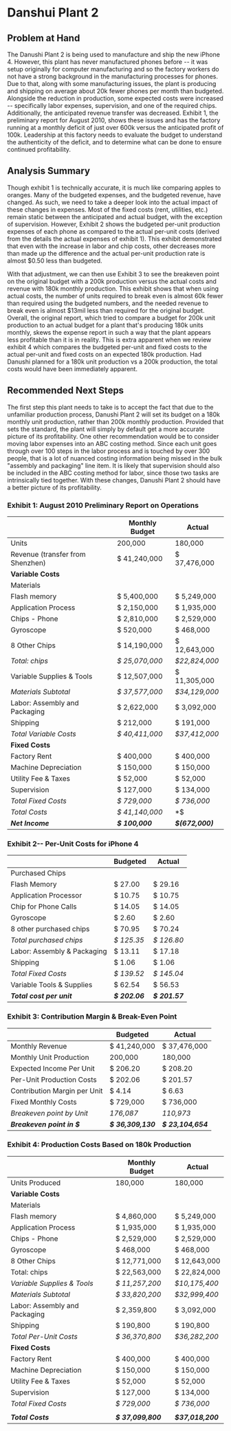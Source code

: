 # Danshui Plant 2

## Problem at Hand

The Danushi Plant 2 is being used to manufacture and ship the new iPhone
4. However, this plant has never manufactured phones before -- it was
setup originally for computer manufacturing and so the factory workers
do not have a strong background in the manufacturing processes for
phones. Due to that, along with some manufacturing issues, the plant is
producing and shipping on average about 20k fewer phones per month than
budgeted. Alongside the reduction in production, some expected costs
were increased -- specifically labor expenses, supervision, and one of
the required chips. Additionally, the anticipated revenue transfer was
decreased. Exhibit 1, the preliminary report for August 2010, shows
these issues and has the factory running at a monthly deficit of just
over 600k versus the anticipated profit of 100k. Leadership at this
factory needs to evaluate the budget to understand the authenticity of
the deficit, and to determine what can be done to ensure continued
profitability.

## Analysis Summary

Though exhibit 1 is technically accurate, it is much like comparing
apples to oranges. Many of the budgeted expenses, and the budgeted
revenue, have changed. As such, we need to take a deeper look into the
actual impact of these changes in expenses. Most of the fixed costs
(rent, utilities, etc.) remain static between the anticipated and actual
budget, with the exception of supervision. However, Exhibit 2 shows the
budgeted per-unit production expenses of each phone as compared to the
actual per-unit costs (derived from the details the actual expenses of
exhibit 1). This exhibit demonstrated that even with the increase in
labor and chip costs, other decreases more than made up the difference
and the actual per-unit production rate is almost $0.50 less than
budgeted.

With that adjustment, we can then use Exhibit 3 to see the breakeven
point on the original budget with a 200k production versus the actual
costs and revenue with 180k monthly production. This exhibit shows that
when using actual costs, the number of units required to break even is
almost 60k fewer than required using the budgeted numbers, and the
needed revenue to break even is almost $13mil less than required for
the original budget. Overall, the original report, which tried to
compare a budget for 200k unit production to an actual budget for a
plant that's producing 180k units monthly, skews the expense report in
such a way that the plant appears less profitable than it is in reality.
This is extra apparent when we review exhibit 4 which compares the
budgeted per-unit and fixed costs to the actual per-unit and fixed costs
on an expected 180k production. Had Danushi planned for a 180k unit
production vs a 200k production, the total costs would have been
immediately apparent.

## Recommended Next Steps

The first step this plant needs to take is to accept the fact that due
to the unfamiliar production process, Danushi Plant 2 will set its
budget on a 180k monthly unit production, rather than 200k monthly
production. Provided that sets the standard, the plant will simply by
default get a more accurate picture of its profitability. One other
recommendation would be to consider moving labor expenses into an ABC
costing method. Since each unit goes through over 100 steps in the labor
process and is touched by over 300 people, that is a lot of nuanced
costing information being missed in the bulk "assembly and packaging"
line item. It is likely that supervision should also be included in the
ABC costing method for labor, since those two tasks are intrinsically
tied together. With these changes, Danushi Plant 2 should have a better
picture of its profitability.

### Exhibit 1: August 2010 Preliminary Report on Operations

| | **Monthly Budget**    |   **Actual**| 
| ---| ---| ---| 
| Units            |                         200,000     |        180,000| 
| Revenue (transfer from Shenzhen)    |   $ 41,240,000   |    $ 37,476,000| 
| **Variable Costs**       | | |                                        
| Materials      | |                                                  
| Flash memory             |              $ 5,400,000   |     $ 5,249,000| 
| Application Process         |           $ 2,150,000    |     $ 1,935,000| 
| Chips - Phone             |             $ 2,810,000    |     $ 2,529,000| 
| Gyroscope               |                $ 520,000     |      $ 468,000| 
| 8 Other Chips           |               $ 14,190,000  |     $ 12,643,000| 
| *Total: chips*               |         *$ 25,070,000*   |        *$22,824,000*| 
| Variable Supplies & Tools    |          $ 12,507,000   |    $ 11,305,000| 
| *Materials Subtotal*          |        *$ 37,577,000*   |        *$34,129,000*| 
| Labor: Assembly and Packaging    |      $ 2,622,000     |    $ 3,092,000| 
| Shipping                    |            $ 212,000     |      $ 191,000| 
| *Total Variable Costs*          |      *$ 40,411,000*    |       *$37,412,000*| 
| **Fixed Costs**   | | |                                               
| Factory Rent                |            $ 400,000       |    $ 400,000| 
| Machine Depreciation        |            $ 150,000         |  $ 150,000| 
| Utility Fee & Taxes         |             $ 52,000    |       $ 52,000| 
| Supervision                |             $ 127,000      |     $ 134,000| 
| *Total Fixed Costs*         |           *$ 729,000*       |  *$ 736,000*| 
| *Total Costs*               |          *$ 41,140,000*       |    *$| 
| ***Net Income***        |             ***$ 100,000***         | ***$(672,000)***| 

### Exhibit 2-- Per-Unit Costs for iPhone 4
| | **Budgeted**  |  **Actual**|
| ---| ---| ---|  
| Purchased Chips   | | |                                           
| Flash Memory    |               $ 27.00        |         $ 29.16| 
| Application Processor      |         $ 10.75   |              $ 10.75| 
| Chip for Phone Calls     |          $ 14.05    |             $ 14.05| 
| Gyroscope             |        $ 2.60          |        $ 2.60| 
| 8 other purchased chips       |       $ 70.95   |              $ 70.24| 
| *Total purchased chips*      |      *$ 125.35*   |           *$ 126.80*| 
| Labor: Assembly & Packaging    |        $ 13.11     |            $ 17.18| 
| Shipping            |         $ 1.06           |       $ 1.06| 
| *Total Fixed Costs*         |     *$ 139.52*     |         *$ 145.04*| 
| Variable Tools & Supplies       |      $ 62.54     |            $ 56.53| 
| ***Total cost per unit***   |      ***$ 202.06***   |       ***$ 201.57***| 

### Exhibit 3: Contribution Margin & Break-Even Point

|  | **Budgeted**| **Actual**| 
| ---| ---| ---| 
| Monthly Revenue          |       $ 41,240,000       |      $ 37,476,000| 
| Monthly Unit Production     |       200,000           |        180,000| 
| Expected Income Per Unit    |      $ 206.20         |        $ 208.20| 
| Per-Unit Production Costs   |      $ 202.06       |          $ 201.57| 
| Contribution Margin per Unit   |       $ 4.14     |              $ 6.63  |                                             
| Fixed Monthly Costs        |       $ 729,000    |           $ 736,000| 
| *Breakeven point by Unit*   |      *176,087*    |             *110,973*| 
| ***Breakeven point in $***    |    ***$ 36,309,130***    |   ***$ 23,104,654***| 

### Exhibit 4: Production Costs Based on 180k Production

| |                       **Monthly Budget**   |      **Actual**| 
|---| ---| ---| 
| Units Produced              |         180,000            |    180,000      |                                                      
|  **Variable Costs**      | | |                                       
| Materials      | | |                                                
| Flash memory    |                   $ 4,860,000     |      $ 5,249,000| 
| Application Process   |             $ 1,935,000     |      $ 1,935,000| 
| Chips - Phone    |                  $ 2,529,000     |      $ 2,529,000| 
| Gyroscope      |                     $ 468,000      |       $ 468,000| 
| 8 Other Chips     |                $ 12,771,000    |      $ 12,643,000| 
| Total: chips      |                $ 22,563,000    |      $ 22,824,000| 
| *Variable Supplies & Tools*   |   *$ 11,257,200*   |      *$10,175,400*| 
| *Materials Subtotal*       |      *$ 33,820,200*    |     *$32,999,400*| 
| Labor: Assembly and Packaging     |           $ 2,359,800    |       $ 3,092,000 |                                         
| Shipping       |                     $ 190,800     |        $ 190,800| 
| *Total Per-Unit Costs*    |       *$ 36,370,800*    |     *$36,282,200* |                       
| **Fixed Costs**  | | |                                              
| Factory Rent         |               $ 400,000       |      $ 400,000| 
| Machine Depreciation    |            $ 150,000       |      $ 150,000| 
| Utility Fee & Taxes    |             $ 52,000       |       $ 52,000| 
| Supervision         |                $ 127,000      |       $ 134,000| 
| *Total Fixed Costs*    |            *$ 729,000*     |      *$ 736,000*| 
| | | |                       
| ***Total Costs***        |      ***$ 37,099,800***  |   ***$37,018,200***| 
